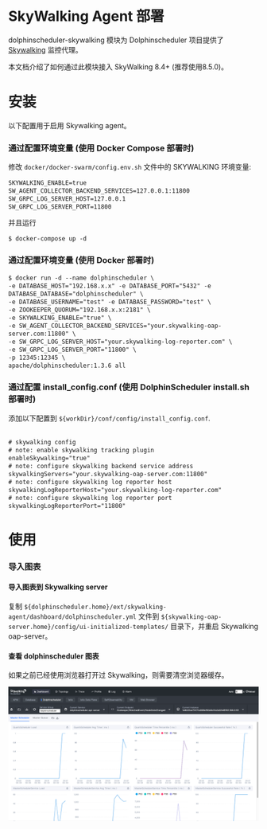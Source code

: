 SkyWalking Agent 部署
=============================

dolphinscheduler-skywalking 模块为 Dolphinscheduler 项目提供了 [Skywalking](https://skywalking.apache.org/) 监控代理。

本文档介绍了如何通过此模块接入 SkyWalking 8.4+ (推荐使用8.5.0)。

# 安装

以下配置用于启用 Skywalking agent。

### 通过配置环境变量 (使用 Docker Compose 部署时)

修改 `docker/docker-swarm/config.env.sh` 文件中的 SKYWALKING 环境变量:

```
SKYWALKING_ENABLE=true
SW_AGENT_COLLECTOR_BACKEND_SERVICES=127.0.0.1:11800
SW_GRPC_LOG_SERVER_HOST=127.0.0.1
SW_GRPC_LOG_SERVER_PORT=11800
```

并且运行

```shell
$ docker-compose up -d
```

### 通过配置环境变量 (使用 Docker 部署时)

```shell
$ docker run -d --name dolphinscheduler \
-e DATABASE_HOST="192.168.x.x" -e DATABASE_PORT="5432" -e DATABASE_DATABASE="dolphinscheduler" \
-e DATABASE_USERNAME="test" -e DATABASE_PASSWORD="test" \
-e ZOOKEEPER_QUORUM="192.168.x.x:2181" \
-e SKYWALKING_ENABLE="true" \
-e SW_AGENT_COLLECTOR_BACKEND_SERVICES="your.skywalking-oap-server.com:11800" \
-e SW_GRPC_LOG_SERVER_HOST="your.skywalking-log-reporter.com" \
-e SW_GRPC_LOG_SERVER_PORT="11800" \
-p 12345:12345 \
apache/dolphinscheduler:1.3.6 all
```

### 通过配置 install_config.conf (使用 DolphinScheduler install.sh 部署时)

添加以下配置到 `${workDir}/conf/config/install_config.conf`.

```properties

# skywalking config
# note: enable skywalking tracking plugin
enableSkywalking="true"
# note: configure skywalking backend service address
skywalkingServers="your.skywalking-oap-server.com:11800"
# note: configure skywalking log reporter host
skywalkingLogReporterHost="your.skywalking-log-reporter.com"
# note: configure skywalking log reporter port
skywalkingLogReporterPort="11800"

```

# 使用

### 导入图表

#### 导入图表到 Skywalking server

复制 `${dolphinscheduler.home}/ext/skywalking-agent/dashboard/dolphinscheduler.yml` 文件到 `${skywalking-oap-server.home}/config/ui-initialized-templates/` 目录下，并重启 Skywalking oap-server。

#### 查看 dolphinscheduler 图表

如果之前已经使用浏览器打开过 Skywalking，则需要清空浏览器缓存。

![img1](/img/skywalking/import-dashboard-1.jpg)
